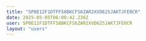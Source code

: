 ```yaml
---
title: "SP0E12F1DTFF58BKCFS6ZAR2XVD625JAKTJFE0CR"
date: 2025-05-05T06:00:42.236Z
user: SP0E12F1DTFF58BKCFS6ZAR2XVD625JAKTJFE0CR
layout: "users"
---
```

    